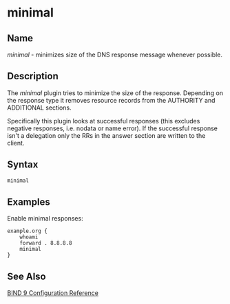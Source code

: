 # minimal

## Name

*minimal* - minimizes size of the DNS response message whenever possible.

## Description

The *minimal* plugin tries to minimize the size of the response. Depending on the response type it 
removes resource records from the AUTHORITY and ADDITIONAL sections.

Specifically this plugin looks at successful responses (this excludes negative responses, i.e.
nodata or name error). If the successful response isn't a delegation only the RRs in the answer
section are written to the client.

## Syntax

~~~ txt
minimal
~~~

## Examples

Enable minimal responses:

~~~ corefile
example.org {
    whoami
    forward . 8.8.8.8
    minimal
}
~~~

## See Also

[BIND 9 Configuration Reference](https://bind9.readthedocs.io/en/latest/reference.html#boolean-options)
